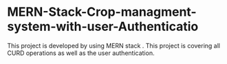 # MERN-Stack-Crop-managment-system-with-user-Authenticatio
This project is developed by using MERN stack . This project is covering all CURD operations as well as the user authentication.

